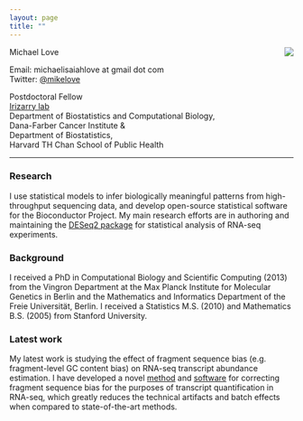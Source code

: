 ```yaml
---
layout: page
title: ""
---
```


<!-- {% include JB/setup %} -->

Michael Love <img style="float: right;" src="http://mike-love.net/img/michaellove_sm.jpg"> <br>

Email: michaelisaiahlove at gmail dot com <br>
Twitter: [@mikelove](http://twitter.com/mikelove)

Postdoctoral Fellow <br>
[Irizarry lab](http://rafalab.dfci.harvard.edu) <br>
Department of Biostatistics and Computational Biology, <br>
Dana-Farber Cancer Institute & <br>
Department of Biostatistics, <br>
Harvard TH Chan School of Public Health

---

### Research

I use statistical models to infer biologically meaningful
patterns from high-throughput sequencing data, and develop
open-source statistical software for the Bioconductor Project.
My main research efforts are in authoring and maintaining the
[DESeq2 package](http://bioconductor.org/packages/DESeq2) for statistical
analysis of RNA-seq experiments.

### Background

I received a PhD in Computational Biology and Scientific Computing
(2013) from the Vingron Department at the Max Planck Institute for
Molecular Genetics in Berlin and the Mathematics and Informatics
Department of the Freie Universität, Berlin.  I received a Statistics
M.S. (2010) and Mathematics B.S. (2005) from Stanford University.

### Latest work

My latest work is studying the effect of fragment sequence bias
(e.g. fragment-level GC content bias) on
RNA-seq transcript abundance estimation. I have developed a novel
[method](http://biorxiv.org/content/early/2015/08/28/025767) and
[software](http://github.com/mikelove/alpine) for correcting fragment
sequence bias for the purposes of transcript quantification in
RNA-seq, which greatly reduces the technical artifacts and batch
effects when compared to state-of-the-art methods.
